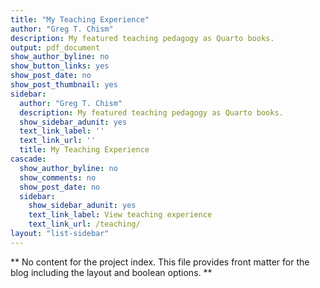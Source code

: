 ```yaml
---
title: "My Teaching Experience"
author: "Greg T. Chism"
description: My featured teaching pedagogy as Quarto books.
output: pdf_document
show_author_byline: no
show_button_links: yes
show_post_date: no
show_post_thumbnail: yes
sidebar:
  author: "Greg T. Chism"
  description: My featured teaching pedagogy as Quarto books.
  show_sidebar_adunit: yes
  text_link_label: ''
  text_link_url: ''
  title: My Teaching Experience
cascade:
  show_author_byline: no
  show_comments: no
  show_post_date: no
  sidebar:
    show_sidebar_adunit: yes
    text_link_label: View teaching experience
    text_link_url: /teaching/
layout: "list-sidebar"
---
```


\*\* No content for the project index. This file provides front matter for the blog including the layout and boolean options. \*\*
